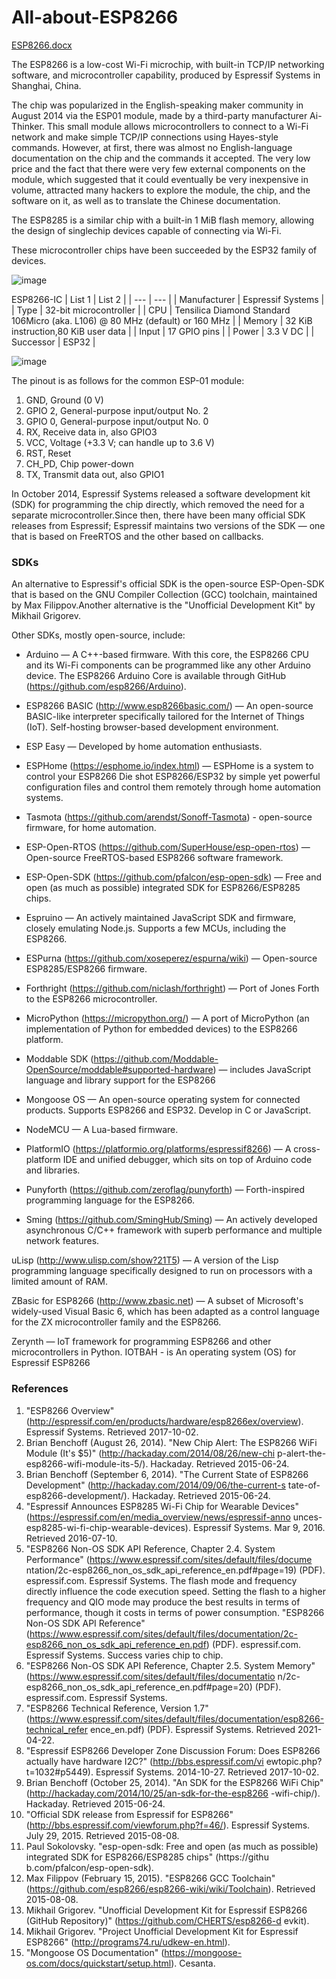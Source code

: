 # All-about-ESP8266
[ESP8266.docx](https://github.com/NERDS-PROJECTS/All-about-ESP8266/files/9945195/ESP8266.docx)

The ESP8266 is a low-cost Wi-Fi microchip, with built-in TCP/IP networking software, and
microcontroller capability, produced by Espressif Systems in Shanghai, China.


The chip was popularized in the English-speaking maker community in August 2014 via the ESP01 module, made by a third-party manufacturer Ai-Thinker. This small module allows microcontrollers to connect to a Wi-Fi network and make simple TCP/IP connections using Hayes-style commands. However, at first, there was almost no English-language documentation on the chip and the commands it accepted. The very low price and the fact that there were very few external components on the module, which suggested that it could eventually be very inexpensive in volume, attracted many hackers to explore the module, the chip, and the software on it, as well as to translate the Chinese documentation.

The ESP8285 is a similar chip with a built-in 1 MiB flash memory, allowing the design of singlechip devices capable of connecting via Wi-Fi.

These microcontroller chips have been succeeded by the ESP32 family of devices.

![image](https://user-images.githubusercontent.com/116709965/200156346-fc167358-d259-45a1-ab5f-8ce0dde63632.png)

ESP8266-IC
| List 1 | List 2 |
| --- | --- |
| Manufacturer | Espressif Systems |
| Type	| 32-bit microcontroller |
| CPU |	Tensilica Diamond  Standard 106Micro (aka. L106) @ 80 MHz (default) or 160 MHz |
| Memory	| 32 KiB instruction,80 KiB user data |
| Input |	17 GPIO pins |
| Power |	3.3 V DC |
| Successor |	ESP32 |


![image](https://user-images.githubusercontent.com/116709965/200155376-093cb2a3-8f5f-46d6-8de5-3c066668db0f.png)

The pinout is as follows for the common ESP-01 module:
1.	GND, Ground (0 V)
2.	GPIO 2, General-purpose input/output No. 2
3.	GPIO 0, General-purpose input/output No. 0
4.	RX, Receive data in, also GPIO3
5. VCC, Voltage (+3.3 V; can handle up to 3.6 V)
6. RST, Reset
7. CH_PD, Chip power-down
8. TX, Transmit data out, also GPIO1

In October 2014, Espressif Systems released a software development kit (SDK) for programming
the chip directly, which removed the need for a separate microcontroller.Since then, there have
been many official SDK releases from Espressif; Espressif maintains two versions of the SDK —
one that is based on FreeRTOS and the other based on callbacks.

### SDKs

An alternative to Espressif's official SDK is the open-source ESP-Open-SDK that is based on the GNU Compiler Collection (GCC) toolchain, maintained by Max Filippov.Another alternative is the "Unofficial Development Kit" by Mikhail Grigorev.

Other SDKs, mostly open-source, include:

* Arduino — A C++-based firmware. With this core, the ESP8266 CPU and its Wi-Fi components can be programmed like any other Arduino device. The ESP8266 Arduino Core is available through GitHub (https://github.com/esp8266/Arduino).

* ESP8266 BASIC (http://www.esp8266basic.com/) — An open-source BASIC-like interpreter specifically tailored for the Internet of Things (IoT). Self-hosting browser-based development environment.

* ESP Easy — Developed by home automation enthusiasts.

* ESPHome (https://esphome.io/index.html) — ESPHome is a system to control your	ESP8266 Die shot ESP8266/ESP32 by simple yet powerful configuration files and control them remotely through home automation systems.

* Tasmota (https://github.com/arendst/Sonoff-Tasmota) - open-source firmware, for home automation.

* ESP-Open-RTOS (https://github.com/SuperHouse/esp-open-rtos) — Open-source FreeRTOS-based ESP8266 software framework.

* ESP-Open-SDK (https://github.com/pfalcon/esp-open-sdk) — Free and open (as much as possible) integrated SDK for ESP8266/ESP8285 chips.

* Espruino — An actively maintained JavaScript SDK and firmware, closely emulating Node.js. Supports a few MCUs, including the ESP8266.

* ESPurna (https://github.com/xoseperez/espurna/wiki) — Open-source ESP8285/ESP8266 firmware.


* Forthright (https://github.com/niclash/forthright) — Port of Jones Forth to the ESP8266 microcontroller.

* MicroPython (https://micropython.org/) — A port of MicroPython (an implementation of Python for embedded devices) to the ESP8266 platform.

* Moddable SDK (https://github.com/Moddable-OpenSource/moddable#supported-hardware) — includes JavaScript language and library support for the ESP8266
* Mongoose OS — An open-source operating system for connected products. Supports ESP8266 and ESP32. Develop in C or JavaScript.

* NodeMCU — A Lua-based firmware.

* PlatformIO (https://platformio.org/platforms/espressif8266) — A cross-platform IDE and unified debugger, which sits
on top of Arduino code and libraries.

* Punyforth (https://github.com/zeroflag/punyforth) — Forth-inspired programming language for the ESP8266.

* Sming (https://github.com/SmingHub/Sming) — An actively developed asynchronous C/C++ framework with superb performance and multiple network features.

uLisp (http://www.ulisp.com/show?21T5) — A version of the Lisp programming language specifically designed to run on processors with a limited amount of RAM.

ZBasic for ESP8266 (http://www.zbasic.net) — A subset of Microsoft's widely-used Visual Basic 6, which has been adapted as a control language for the ZX microcontroller family and the ESP8266.

Zerynth — IoT framework for programming ESP8266 and other microcontrollers in Python. IOTBAH - is An operating system (OS) for Espressif ESP8266

### References
 
1.	"ESP8266 Overview" (http://espressif.com/en/products/hardware/esp8266ex/overview). Espressif Systems. Retrieved 2017-10-02.
2.	Brian Benchoff (August 26, 2014). "New Chip Alert: The ESP8266 WiFi Module (It's $5)" (http://hackaday.com/2014/08/26/new-chi p-alert-the-esp8266-wifi-module-its-5/). Hackaday. Retrieved 2015-06-24.
3.	Brian Benchoff (September 6, 2014). "The Current State of ESP8266 Development" (http://hackaday.com/2014/09/06/the-current-s tate-of-esp8266-development/). Hackaday. Retrieved 2015-06-24.
4.	"Espressif Announces ESP8285 Wi-Fi Chip for Wearable Devices" (https://espressif.com/en/media_overview/news/espressif-anno unces-esp8285-wi-fi-chip-wearable-devices). Espressif Systems. Mar 9, 2016. Retrieved 2016-07-10.
5.	"ESP8266 Non-OS SDK API Reference, Chapter 2.4. System Performance" (https://www.espressif.com/sites/default/files/docume ntation/2c-esp8266_non_os_sdk_api_reference_en.pdf#page=19) (PDF). espressif.com. Espressif Systems. 
The flash mode and frequency directly influence the code execution speed. Setting the flash to a higher frequency and QIO mode may produce the best results in terms of performance, though it costs in terms of power consumption. "ESP8266 Non-OS SDK API Reference" (https://www.espressif.com/sites/default/files/documentation/2c-esp8266_non_os_sdk_api_reference_en.pdf) (PDF). espressif.com. Espressif Systems.  Success varies chip to chip.
6.	"ESP8266 Non-OS SDK API Reference, Chapter 2.5. System Memory" (https://www.espressif.com/sites/default/files/documentatio n/2c-esp8266_non_os_sdk_api_reference_en.pdf#page=20) (PDF). espressif.com. Espressif Systems.
7.	"ESP8266 Technical Reference, Version 1.7" (https://www.espressif.com/sites/default/files/documentation/esp8266-technical_refer ence_en.pdf) (PDF). Espressif Systems. Retrieved 2021-04-22.
8.	"Espressif ESP8266 Developer Zone Discussion Forum: Does ESP8266 actually have hardware I2C?" (http://bbs.espressif.com/vi ewtopic.php?t=1032#p5449). Espressif Systems. 2014-10-27. Retrieved 2017-10-02.
9.	Brian Benchoff (October 25, 2014). "An SDK for the ESP8266 WiFi Chip" (http://hackaday.com/2014/10/25/an-sdk-for-the-esp8266 -wifi-chip/). Hackaday. Retrieved 2015-06-24.
10.	"Official SDK release from Espressif for ESP8266" (http://bbs.espressif.com/viewforum.php?f=46/). Espressif Systems. July 29, 2015. Retrieved 2015-08-08.
11.	Paul Sokolovsky. "esp-open-sdk: Free and open (as much as possible) integrated SDK for ESP8266/ESP8285 chips" (https://githu b.com/pfalcon/esp-open-sdk).
12.	Max Filippov (February 15, 2015). "ESP8266 GCC Toolchain" (https://github.com/esp8266/esp8266-wiki/wiki/Toolchain). Retrieved 2015-08-08.
13.	Mikhail Grigorev. "Unofficial Development Kit for Espressif ESP8266 (GitHub Repository)" (https://github.com/CHERTS/esp8266-d evkit).
14.	Mikhail Grigorev. "Project Unofficial Development Kit for Espressif ESP8266" (http://programs74.ru/udkew-en.html).
15.	"Mongoose OS Documentation" (https://mongoose-os.com/docs/quickstart/setup.html). Cesanta.

